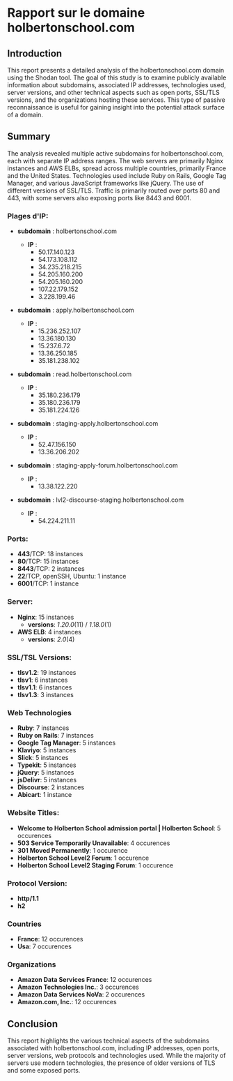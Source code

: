 # Rapport sur le domaine holbertonschool.com

## Introduction
This report presents a detailed analysis of the holbertonschool.com domain using the Shodan tool. The goal of this study is to examine publicly available information about subdomains, associated IP addresses, technologies used, server versions, and other technical aspects such as open ports, SSL/TLS versions, and the organizations hosting these services. This type of passive reconnaissance is useful for gaining insight into the potential attack surface of a domain.


## Summary
The analysis revealed multiple active subdomains for holbertonschool.com, each with separate IP address ranges. The web servers are primarily Nginx instances and AWS ELBs, spread across multiple countries, primarily France and the United States. Technologies used include Ruby on Rails, Google Tag Manager, and various JavaScript frameworks like jQuery. The use of different versions of SSL/TLS. Traffic is primarily routed over ports 80 and 443, with some servers also exposing ports like 8443 and 6001.

### Plages d'IP:
- **subdomain** : holbertonschool.com
    - **IP** :
        - 50.17.140.123
        - 54.173.108.112
        - 34.235.218.215
        - 54.205.160.200
        - 54.205.160.200
        - 107.22.179.152
        - 3.228.199.46

- **subdomain** : apply.holbertonschool.com
    - **IP** :
        - 15.236.252.107
        - 13.36.180.130
        - 15.237.6.72
        - 13.36.250.185
        - 35.181.238.102

- **subdomain** : read.holbertonschool.com
    - **IP** :
        - 35.180.236.179
        - 35.180.236.179
        - 35.181.224.126

- **subdomain** : staging-apply.holbertonschool.com
    - **IP** :
        - 52.47.156.150
        - 13.36.206.202

- **subdomain** : staging-apply-forum.holbertonschool.com
    - **IP** :
        - 13.38.122.220

- **subdomain** : lvl2-discourse-staging.holbertonschool.com
    - **IP** :
        - 54.224.211.11

### Ports:
- **443**/TCP: 18 instances
- **80**/TCP: 15 instances
- **8443**/TCP: 2 instances
- **22**/TCP, openSSH, Ubuntu: 1 instance
- **6001**/TCP: 1 instance

### Server:
- **Nginx**: 15 instances
    - **versions**: *1.20.0*(11) / *1.18.0*(1)
- **AWS ELB**: 4 instances
    - **versions**: *2.0*(4)

### SSL/TSL Versions:
- **tlsv1.2**: 19 instances
- **tlsv1**: 6 instances
- **tlsv1.1**: 6 instances
- **tlsv1.3**: 3 instances

### Web Technologies
- **Ruby**: 7 instances
- **Ruby on Rails**: 7 instances
- **Google Tag Manager**: 5 instances
- **Klaviyo**: 5 instances
- **Slick**: 5 instances
- **Typekit**: 5 instances
- **jQuery**: 5 instances
- **jsDelivr**: 5 instances
- **Discourse**: 2 instances
- **Abicart**: 1 instance

### Website Titles:
- **Welcome to Holberton School admission portal | Holberton School**: 5 occurences
- **503 Service Temporarily Unavailable**: 4 occurences
- **301 Moved Permanently**: 1 occurence
- **Holberton School Level2 Forum**: 1 occurence
- **Holberton School Level2 Staging Forum**: 1 occurence

### Protocol Version:
- **http/1.1**
- **h2**

### Countries
- **France**: 12 occurences
- **Usa**: 7 occurences

### Organizations
- **Amazon Data Services France**: 12 occurences
- **Amazon Technologies Inc.**: 3 occurences
- **Amazon Data Services NoVa**: 2 occurences
- **Amazon.com, Inc.**: 12 occurences

## Conclusion
This report highlights the various technical aspects of the subdomains associated with holbertonschool.com, including IP addresses, open ports, server versions, web protocols and technologies used. While the majority of servers use modern technologies, the presence of older versions of TLS and some exposed ports.
